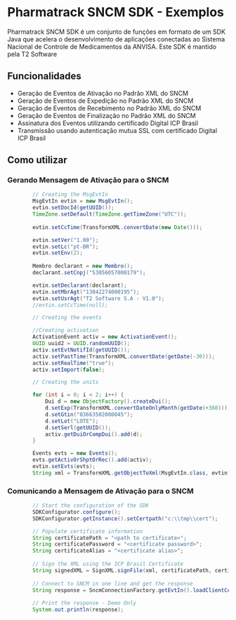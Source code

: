 
# Pharmatrack SNCM SDK - Exemplos

Pharmatrack SNCM SDK é um conjunto de funções em formato de um SDK Java que acelera o desenvolvimento de aplicações conectadas ao Sistema Nacional de Controle de Medicamentos da ANVISA.
Este SDK é mantido pela T2 Software

## Funcionalidades

- Geração de Eventos de Ativação no Padrão XML do SNCM
- Geração de Eventos de Expedição no Padrão XML do SNCM
- Geração de Eventos de Recebimento no Padrão XML do SNCM
- Geração de Eventos de Finalização no Padrão XML do SNCM
- Assinatura dos Eventos utilizando certificado Digital ICP Brasil
- Transmissão usando autenticação mutua SSL com certificado Digital ICP Brasil

## Como utilizar

### Gerando Mensagem de Ativação para o SNCM


```java
        // Creating the MsgEvtIn
		MsgEvtIn evtin = new MsgEvtIn();
		evtin.setDocId(getUUID());		
		TimeZone.setDefault(TimeZone.getTimeZone("UTC"));
		
		evtin.setCcTime(TransformXML.convertDate(new Date()));

		evtin.setVer("1.00");
		evtin.setLc("pt-BR");
		evtin.setEnv(2);
				
		Membro declarant = new Membro();
		declarant.setCnpj("53056057000179");

		evtin.setDeclarant(declarant);
		evtin.setMbrAgt("13042274000195");
		evtin.setUsrAgt("T2 Software S.A - V1.0");
		//evtin.setCcTime(null);

		// Creating the events

		//Creating activation
		ActivationEvent activ = new ActivationEvent();
		UUID uuid2 = UUID.randomUUID();
		activ.setEvtNotifId(getUUID());
		activ.setPastTime(TransformXML.convertDate(getDate(-30)));
		activ.setRealTime("true");
		activ.setImport(false);

		// Creating the units

		for (int i = 0; i < 2; i++) {
			Dui d = new ObjectFactory().createDui();
			d.setExp(TransformXML.convertDateOnlyMonth(getDate(+360)));
			d.setGtin("03663502000045");
			d.setLot("LOTE");
			d.setSerl(getUUID());
			activ.getDuiOrCompDui().add(d);
		}

		Events evts = new Events();
		evts.getActivOrShptOrRec().add(activ);		
		evtin.setEvts(evts);
		String xml = TransformXML.getObjectToXml(MsgEvtIn.class, evtin);
```
### Comunicando a Mensagem de Ativação para o SNCM
```java
        // Start the configuration of the SDK
		SDKConfigurator.configure();
		SDKConfigurator.getInstance().setCertpath("c:\\tmp\\cert");

		// Populate certificate information
		String certificatePath = "<path to certificate>";
		String certificatePassword = "<certificate password>";
		String certificateAlias = "<certificate alias>";
		
		// Sign the XML using the ICP Brasil Certificate
		String signedXML = SignXML.signFile(xml, certificatePath, certificatePassword, certificateAlias);
		
		// Connect to SNCM in one line and get the response
		String response = SncmConnectionFactory.getEvtIn().loadClientCertificate(certificatePath).setCertificatePassword(certificatePassword).submitEvent(signedXML);
		
		// Print the response - Demo Only
		System.out.println(response);
```

